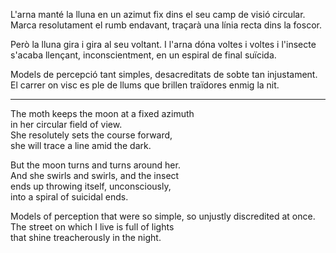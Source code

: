 L'arna manté la lluna en un azimut fix
dins el seu camp de visió circular.
Marca resolutament el rumb endavant,
traçarà una línia recta dins la foscor. 

Però la lluna gira i gira al seu voltant.
I l'arna dóna voltes i voltes i l'insecte
s'acaba llençant, inconscientment, 
en un espiral de final suïcida.

Models de percepció tant simples,
desacreditats de sobte tan injustament.
El carrer on visc es ple de llums
que brillen traïdores enmig la nit.

---

The moth keeps the moon at a fixed azimuth  
in her circular field of view.  
She resolutely sets the course forward,  
she will trace a line amid the dark.

But the moon turns and turns around her.  
And she swirls and swirls, and the insect  
ends up throwing itself, unconsciously,  
into a spiral of suicidal ends.

Models of perception that were so simple, 
so unjustly discredited at once.
The street on which I live is full of lights  
that shine treacherously in the night.
